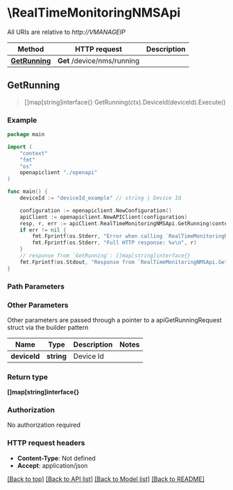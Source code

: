 # \RealTimeMonitoringNMSApi

All URIs are relative to *http://VMANAGEIP*

Method | HTTP request | Description
------------- | ------------- | -------------
[**GetRunning**](RealTimeMonitoringNMSApi.md#GetRunning) | **Get** /device/nms/running | 



## GetRunning

> []map[string]interface{} GetRunning(ctx).DeviceId(deviceId).Execute()





### Example

```go
package main

import (
    "context"
    "fmt"
    "os"
    openapiclient "./openapi"
)

func main() {
    deviceId := "deviceId_example" // string | Device Id

    configuration := openapiclient.NewConfiguration()
    apiClient := openapiclient.NewAPIClient(configuration)
    resp, r, err := apiClient.RealTimeMonitoringNMSApi.GetRunning(context.Background()).DeviceId(deviceId).Execute()
    if err != nil {
        fmt.Fprintf(os.Stderr, "Error when calling `RealTimeMonitoringNMSApi.GetRunning``: %v\n", err)
        fmt.Fprintf(os.Stderr, "Full HTTP response: %v\n", r)
    }
    // response from `GetRunning`: []map[string]interface{}
    fmt.Fprintf(os.Stdout, "Response from `RealTimeMonitoringNMSApi.GetRunning`: %v\n", resp)
}
```

### Path Parameters



### Other Parameters

Other parameters are passed through a pointer to a apiGetRunningRequest struct via the builder pattern


Name | Type | Description  | Notes
------------- | ------------- | ------------- | -------------
 **deviceId** | **string** | Device Id | 

### Return type

**[]map[string]interface{}**

### Authorization

No authorization required

### HTTP request headers

- **Content-Type**: Not defined
- **Accept**: application/json

[[Back to top]](#) [[Back to API list]](../README.md#documentation-for-api-endpoints)
[[Back to Model list]](../README.md#documentation-for-models)
[[Back to README]](../README.md)

